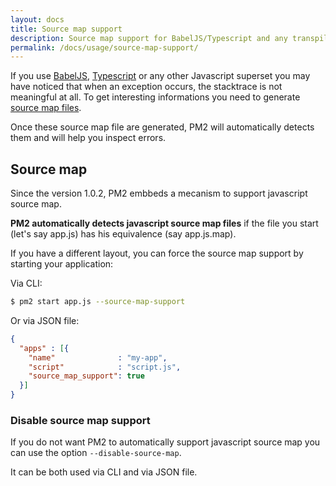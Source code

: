 ```yaml
---
layout: docs
title: Source map support
description: Source map support for BabelJS/Typescript and any transpiler
permalink: /docs/usage/source-map-support/
---
```


If you use [BabelJS](https://babeljs.io/), [Typescript](http://www.typescriptlang.org/) or any other Javascript superset you may have noticed that when an exception occurs, the stacktrace is not meaningful at all. To get interesting informations you need to generate [source map files](http://www.html5rocks.com/en/tutorials/developertools/sourcemaps/).

Once these source map file are generated, PM2 will automatically detects them and will help you inspect errors.

## Source map

Since the version 1.0.2, PM2 embbeds a mecanism to support javascript source map.

**PM2 automatically detects javascript source map files** if the file you start (let's say app.js) has his equivalence (say app.js.map).

If you have a different layout, you can force the source map support by starting your application:

Via CLI:

```bash
$ pm2 start app.js --source-map-support
```

Or via JSON file:

```json
{
  "apps" : [{
    "name"              : "my-app",
    "script"            : "script.js",
    "source_map_support": true
  }]
}
```

### Disable source map support

If you do not want PM2 to automatically support javascript source map you can use the option `--disable-source-map`.

It can be both used via CLI and via JSON file.

